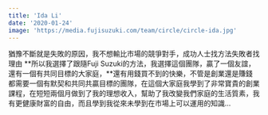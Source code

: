 ```yaml
---
title: 'Ida Li'
date: '2020-01-24'
image: 'https://media.fujisuzuki.com/team/circle/circle-ida.jpg'
---
```

猶豫不斷就是失敗的原因，我不想輸比市場的競爭對手，成功人士找方法失敗者找理由
**所以我選擇了跟隨Fuji Suzuki的方法，我選擇這個團隊，贏了一個友誼，還有一個有共同目標的大家庭，**還有用錢買不到的快樂，不管是創業還是賺錢都需要一個有默契和共同共贏目標的團隊，在這個大家庭我學到了非常寶貴的創業課程，在短短兩個月做到了我的理想收入，幫助了我改變我們家庭的生活質素，我有更健康財富的自由，而且學到我從來未學到在市場上可以運用的知識...